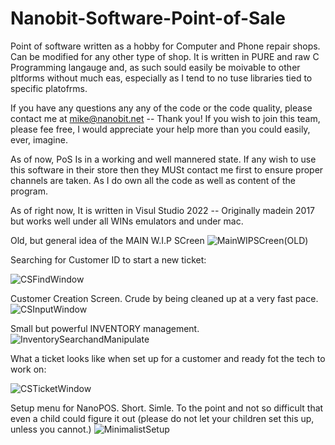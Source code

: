 # Nanobit-Software-Point-of-Sale
Point of software written as a hobby for Computer and Phone repair shops. Can be modified for any other type of shop. It is written in PURE and raw C Programming langauge and, as such sould easily be moivable to other pltforms without much eas, especially as I tend to no tuse libraries tied to specific platofrms.

If you have any questions any any of the code or the code quality, please contact me at mike@nanobit.net -- Thank you! If you wish to join this team, please fee free, I would appreciate your help more than you could easily, ever, imagine.


As of now, PoS Is in a working and well mannered state. If any wish to use this software in their store then they MUSt contact me first to ensure proper channels are taken. As I do own all the code as well as content of the program.

As of right now, It is written in Visul Studio 2022 -- Originally madein 2017 but works well under all WINs emulators and under mac.


Old, but general idea of the MAIN W.I.P SCreen
 ![MainWIPSCreen(OLD)](https://user-images.githubusercontent.com/16727948/158010588-6fd6665b-7186-4a5d-aa14-965dbe308e92.png)

Searching for Customer ID to start a new ticket:

![CSFindWindow](https://user-images.githubusercontent.com/16727948/158010610-341870e2-386e-4caf-8037-a5796001d854.png)


Customer Creation Screen. Crude by being cleaned up at a very fast pace.![CSInputWindow](https://user-images.githubusercontent.com/16727948/158010618-11455f1c-a200-4196-b2c8-4b6ae1340880.png)



Small but powerful INVENTORY management.<br>
![InventorySearchandManipulate](https://user-images.githubusercontent.com/16727948/158010627-43cca735-fe48-431e-b4e4-df4404587ae8.png)

What a ticket looks like when set up for a customer and ready fot the tech to work on:

![CSTicketWindow](https://user-images.githubusercontent.com/16727948/158010642-5c5ad4b5-a1ee-4df3-a5d1-8327998191ce.png)


Setup menu for NanoPOS. Short. Simle. To the point and not so difficult that even a child could figure it out (please do not let your children set this up, unless you cannot.)
![MinimalistSetup](https://user-images.githubusercontent.com/16727948/158010730-81923142-3d21-4ecc-9563-2fa40aed0837.png)
